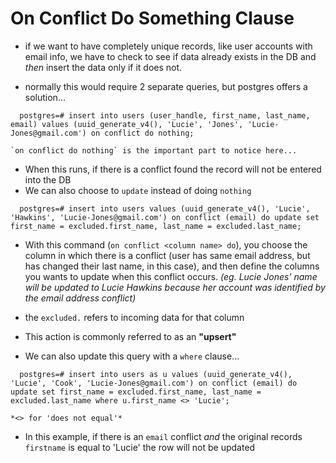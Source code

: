 # On Conflict Do Something Clause 

- if we want to have completely unique records, like user accounts with email info, we have to check to see if data already exists in the DB and *then* insert the data only if it does not. 

- normally this would require 2 separate queries, but postgres offers a solution... 

```
  postgres=# insert into users (user_handle, first_name, last_name, email) values (uuid_generate_v4(), 'Lucie', 'Jones', 'Lucie-Jones@gmail.com') on conflict do nothing; 
```
    `on conflict do nothing` is the important part to notice here... 

- When this runs, if there is a conflict found the record will not be entered into the DB
- We can also choose to `update` instead of doing `nothing` 

```
  postgres=# insert into users values (uuid_generate_v4(), 'Lucie', 'Hawkins', 'Lucie-Jones@gmail.com') on conflict (email) do update set first_name = excluded.first_name, last_name = excluded.last_name; 
```
- With this command (`on conflict <column name> do`), you choose the column in which there is a conflict (user has same email address, but has changed their last name, in this case), and then define the columns you wants to update when this conflict occurs. *(eg. Lucie Jones' name will be updated to Lucie Hawkins because her account was identified by the email address conflict)*

- the `excluded.` refers to incoming data for that column 

- This action is commonly referred to as an **"upsert"** 

- We can also update this query with a `where` clause... 

```
  postgres=# insert into users as u values (uuid_generate_v4(), 'Lucie', 'Cook', 'Lucie-Jones@gmail.com') on conflict (email) do update set first_name = excluded.first_name, last_name = excluded.last_name where u.first_name <> 'Lucie'; 
```
    *<> for 'does not equal'* 

- In this example, if there is an `email` conflict *and*  the original records `firstname` is equal to 'Lucie' the row will not be updated 
